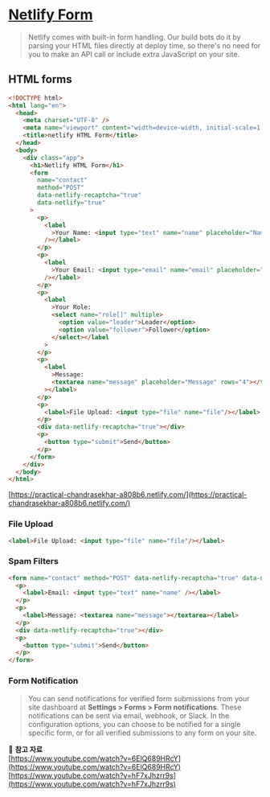 # [Netlify Form](https://docs.netlify.com/forms/setup/#submit-forms-via-ajax)

> Netlify comes with built-in form handling. Our build bots do it by parsing your HTML files directly at deploy time, so there's no need for you to make an API call or include extra JavaScript on your site.

## HTML forms
```html
<!DOCTYPE html>
<html lang="en">
  <head>
    <meta charset="UTF-8" />
    <meta name="viewport" content="width=device-width, initial-scale=1.0" />
    <title>netlify HTML Form</title>
  </head>
  <body>
    <div class="app">
      <h1>Netlify HTML Form</h1>
      <form
        name="contact"
        method="POST"
        data-netlify-recaptcha="true"
        data-netlify="true"
      >
        <p>
          <label
            >Your Name: <input type="text" name="name" placeholder="Name"
          /></label>
        </p>
        <p>
          <label
            >Your Email: <input type="email" name="email" placeholder="Email"
          /></label>
        </p>
        <p>
          <label
            >Your Role:
            <select name="role[]" multiple>
              <option value="leader">Leader</option>
              <option value="follower">Follower</option>
            </select></label
          >
        </p>
        <p>
          <label
            >Message:
            <textarea name="message" placeholder="Message" rows="4"></textarea
          ></label>
        </p>
        <p>
          <label>File Upload: <input type="file" name="file"/></label> 
        </p>
        <div data-netlify-recaptcha="true"></div> 
        <p>
          <button type="submit">Send</button>
        </p>
      </form>
    </div>
  </body>
</html>
```

[https://practical-chandrasekhar-a808b6.netlify.com/](https://practical-chandrasekhar-a808b6.netlify.com/)

### File Upload
```html
<label>File Upload: <input type="file" name="file"/></label> 
```


### Spam Filters
```html
<form name="contact" method="POST" data-netlify-recaptcha="true" data-netlify="true">
  <p>
    <label>Email: <input type="text" name="name" /></label>
  </p>
  <p>
    <label>Message: <textarea name="message"></textarea></label>
  </p>
  <div data-netlify-recaptcha="true"></div>
  <p>
    <button type="submit">Send</button>
  </p>
</form>
```

### Form Notification
> You can send notifications for verified form submissions from your site dashboard at **Settings > Forms > Form notifications**. These notifications can be sent via email, webhook, or Slack. In the configuration options, you can choose to be notified for a single specific form, or for all verified submissions to any form on your site.

:memo: **참고 자료**   
[https://www.youtube.com/watch?v=6ElQ689HRcY](https://www.youtube.com/watch?v=6ElQ689HRcY)   
[https://www.youtube.com/watch?v=hF7xJhzrr9s](https://www.youtube.com/watch?v=hF7xJhzrr9s)   




